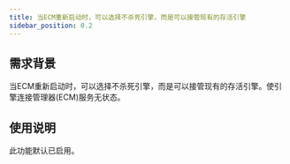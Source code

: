 ```yaml
---
title: 当ECM重新启动时，可以选择不杀死引擎，而是可以接管现有的存活引擎
sidebar_position: 0.2
---
```


## 需求背景
当ECM重新启动时，可以选择不杀死引擎，而是可以接管现有的存活引擎。使引擎连接管理器(ECM)服务无状态。

## 使用说明
此功能默认已启用。